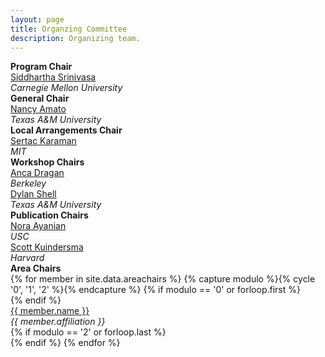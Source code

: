 ```yaml
---
layout: page
title: Organzing Committee
description: Organizing team.
---
```

<div>
    <div class="row">
        <div class="col-12">
            <b>Program Chair</b><br>
            <a href="http://www.cs.cmu.edu/~siddh/">Siddhartha Srinivasa</a><br>
            <i>Carnegie Mellon University</i>
        </div>
    </div>
    <div class="row">
        <div class="col-12">
            <b>General Chair</b><br>
            <a href="https://parasol.tamu.edu/~amato/">Nancy Amato</a><br>
            <i>Texas A&M University</i>
        </div>
    </div>
    <div class="row">
        <div class="col-12">
            <b>Local Arrangements Chair</b><br>
            <a href="http://karaman.mit.edu/">Sertac Karaman</a><br>
            <i>MIT</i>
        </div>
    </div>
    <div class="row">
        <div class="col-12">
            <b>Workshop Chairs</b><br>
        </div>
    </div>
    <div class="row">
            <div class="col-6">
                <a href="https://people.eecs.berkeley.edu/~anca/">Anca Dragan</a><br>
                <i>Berkeley</i>
            </div>
            <div class="col-6">
                <a href="http://robotics.cs.tamu.edu/dshell/">Dylan Shell</a><br>
                <i>Texas A&M University</i>
            </div>
    </div>
    <div class="row">
        <div class="col-12">
            <b>Publication Chairs</b><br>
        </div>
    </div>
    <div class="row">
            <div class="col-6">
                <a href="http://www-bcf.usc.edu/~ayanian/">Nora Ayanian</a><br>
                <i>USC</i>
            </div>
            <div class="col-6">
                <a href="http://scottk.seas.harvard.edu/">Scott Kuindersma</a><br>
                <i>Harvard</i>
            </div>
    </div>
    <div class="row">
            <div class="col-12">
                <b>Area Chairs</b><br>
            </div>
    </div>    
{% for member in site.data.areachairs %}
  {% capture modulo %}{% cycle '0', '1', '2' %}{% endcapture %}
  {% if modulo == '0' or forloop.first %}
    <div class="row">
  {% endif %}
      <div class="col-4">
        <a href="{{member.url}}">{{ member.name }}</a> <br>
        <i>{{ member.affiliation }}</i>
      </div>
  {% if modulo == '2' or forloop.last %}
    </div>
  {% endif %}
{% endfor %}
</div>
